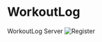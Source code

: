 # WorkoutLog
WorkoutLog Server
![Register](https://user-images.githubusercontent.com/73602167/106173296-c339d000-6161-11eb-94d8-987cdd7d85cd.png)
